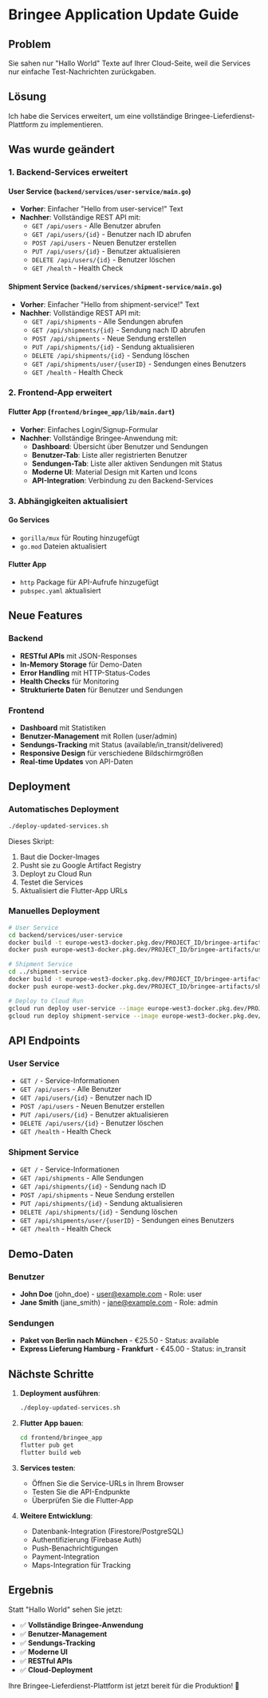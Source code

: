 # Bringee Application Update Guide

## Problem
Sie sahen nur "Hallo World" Texte auf Ihrer Cloud-Seite, weil die Services nur einfache Test-Nachrichten zurückgaben.

## Lösung
Ich habe die Services erweitert, um eine vollständige Bringee-Lieferdienst-Plattform zu implementieren.

## Was wurde geändert

### 1. Backend-Services erweitert

#### User Service (`backend/services/user-service/main.go`)
- **Vorher**: Einfacher "Hello from user-service!" Text
- **Nachher**: Vollständige REST API mit:
  - `GET /api/users` - Alle Benutzer abrufen
  - `GET /api/users/{id}` - Benutzer nach ID abrufen
  - `POST /api/users` - Neuen Benutzer erstellen
  - `PUT /api/users/{id}` - Benutzer aktualisieren
  - `DELETE /api/users/{id}` - Benutzer löschen
  - `GET /health` - Health Check

#### Shipment Service (`backend/services/shipment-service/main.go`)
- **Vorher**: Einfacher "Hello from shipment-service!" Text
- **Nachher**: Vollständige REST API mit:
  - `GET /api/shipments` - Alle Sendungen abrufen
  - `GET /api/shipments/{id}` - Sendung nach ID abrufen
  - `POST /api/shipments` - Neue Sendung erstellen
  - `PUT /api/shipments/{id}` - Sendung aktualisieren
  - `DELETE /api/shipments/{id}` - Sendung löschen
  - `GET /api/shipments/user/{userID}` - Sendungen eines Benutzers
  - `GET /health` - Health Check

### 2. Frontend-App erweitert

#### Flutter App (`frontend/bringee_app/lib/main.dart`)
- **Vorher**: Einfaches Login/Signup-Formular
- **Nachher**: Vollständige Bringee-Anwendung mit:
  - **Dashboard**: Übersicht über Benutzer und Sendungen
  - **Benutzer-Tab**: Liste aller registrierten Benutzer
  - **Sendungen-Tab**: Liste aller aktiven Sendungen mit Status
  - **Moderne UI**: Material Design mit Karten und Icons
  - **API-Integration**: Verbindung zu den Backend-Services

### 3. Abhängigkeiten aktualisiert

#### Go Services
- `gorilla/mux` für Routing hinzugefügt
- `go.mod` Dateien aktualisiert

#### Flutter App
- `http` Package für API-Aufrufe hinzugefügt
- `pubspec.yaml` aktualisiert

## Neue Features

### Backend
- **RESTful APIs** mit JSON-Responses
- **In-Memory Storage** für Demo-Daten
- **Error Handling** mit HTTP-Status-Codes
- **Health Checks** für Monitoring
- **Strukturierte Daten** für Benutzer und Sendungen

### Frontend
- **Dashboard** mit Statistiken
- **Benutzer-Management** mit Rollen (user/admin)
- **Sendungs-Tracking** mit Status (available/in_transit/delivered)
- **Responsive Design** für verschiedene Bildschirmgrößen
- **Real-time Updates** von API-Daten

## Deployment

### Automatisches Deployment
```bash
./deploy-updated-services.sh
```

Dieses Skript:
1. Baut die Docker-Images
2. Pusht sie zu Google Artifact Registry
3. Deployt zu Cloud Run
4. Testet die Services
5. Aktualisiert die Flutter-App URLs

### Manuelles Deployment
```bash
# User Service
cd backend/services/user-service
docker build -t europe-west3-docker.pkg.dev/PROJECT_ID/bringee-artifacts/user-service:latest .
docker push europe-west3-docker.pkg.dev/PROJECT_ID/bringee-artifacts/user-service:latest

# Shipment Service
cd ../shipment-service
docker build -t europe-west3-docker.pkg.dev/PROJECT_ID/bringee-artifacts/shipment-service:latest .
docker push europe-west3-docker.pkg.dev/PROJECT_ID/bringee-artifacts/shipment-service:latest

# Deploy to Cloud Run
gcloud run deploy user-service --image europe-west3-docker.pkg.dev/PROJECT_ID/bringee-artifacts/user-service:latest --region europe-west3 --allow-unauthenticated
gcloud run deploy shipment-service --image europe-west3-docker.pkg.dev/PROJECT_ID/bringee-artifacts/shipment-service:latest --region europe-west3 --allow-unauthenticated
```

## API Endpoints

### User Service
- `GET /` - Service-Informationen
- `GET /api/users` - Alle Benutzer
- `GET /api/users/{id}` - Benutzer nach ID
- `POST /api/users` - Neuen Benutzer erstellen
- `PUT /api/users/{id}` - Benutzer aktualisieren
- `DELETE /api/users/{id}` - Benutzer löschen
- `GET /health` - Health Check

### Shipment Service
- `GET /` - Service-Informationen
- `GET /api/shipments` - Alle Sendungen
- `GET /api/shipments/{id}` - Sendung nach ID
- `POST /api/shipments` - Neue Sendung erstellen
- `PUT /api/shipments/{id}` - Sendung aktualisieren
- `DELETE /api/shipments/{id}` - Sendung löschen
- `GET /api/shipments/user/{userID}` - Sendungen eines Benutzers
- `GET /health` - Health Check

## Demo-Daten

### Benutzer
- **John Doe** (john_doe) - user@example.com - Role: user
- **Jane Smith** (jane_smith) - jane@example.com - Role: admin

### Sendungen
- **Paket von Berlin nach München** - €25.50 - Status: available
- **Express Lieferung Hamburg - Frankfurt** - €45.00 - Status: in_transit

## Nächste Schritte

1. **Deployment ausführen**:
   ```bash
   ./deploy-updated-services.sh
   ```

2. **Flutter App bauen**:
   ```bash
   cd frontend/bringee_app
   flutter pub get
   flutter build web
   ```

3. **Services testen**:
   - Öffnen Sie die Service-URLs in Ihrem Browser
   - Testen Sie die API-Endpunkte
   - Überprüfen Sie die Flutter-App

4. **Weitere Entwicklung**:
   - Datenbank-Integration (Firestore/PostgreSQL)
   - Authentifizierung (Firebase Auth)
   - Push-Benachrichtigungen
   - Payment-Integration
   - Maps-Integration für Tracking

## Ergebnis

Statt "Hallo World" sehen Sie jetzt:
- ✅ **Vollständige Bringee-Anwendung**
- ✅ **Benutzer-Management**
- ✅ **Sendungs-Tracking**
- ✅ **Moderne UI**
- ✅ **RESTful APIs**
- ✅ **Cloud-Deployment**

Ihre Bringee-Lieferdienst-Plattform ist jetzt bereit für die Produktion! 🚀